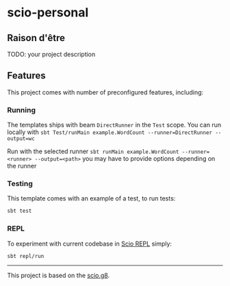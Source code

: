 # scio-personal

## Raison d'être

TODO: your project description

## Features

This project comes with number of preconfigured features, including:

### Running

The templates ships with beam `DirectRunner` in the `Test` scope. You can run locally with
`sbt Test/runMain example.WordCount --runner=DirectRunner --output=wc`

Run with the selected runner
`sbt runMain example.WordCount --runner=<runner> --output=<path>`
you may have to provide options depending on the runner

### Testing

This template comes with an example of a test, to run tests:

```bash
sbt test
```

### REPL

To experiment with current codebase in [Scio REPL](https://github.com/spotify/scio/wiki/Scio-REPL)
simply:

```bash
sbt repl/run
```

---

This project is based on the [scio.g8](https://github.com/spotify/scio.g8).
